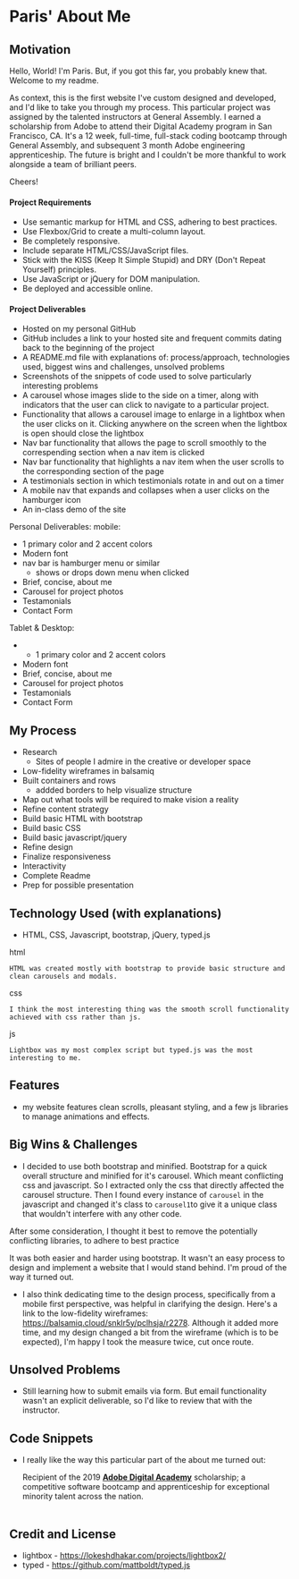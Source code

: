 # Paris' About Me

## Motivation

Hello, World! I'm Paris. But, if you got this far, you probably knew that. Welcome to my readme.

As context, this is the first website I've custom designed and developed, and I'd like to take you through my process. This particular project was assigned by the talented instructors at General Assembly. I earned a scholarship from Adobe to attend their Digital Academy program in San Francisco, CA. It's a 12 week, full-time, full-stack coding bootcamp through General Assembly, and subsequent 3 month Adobe engineering apprenticeship. The future is bright and I couldn't be more thankful to work alongside a team of brilliant peers.

Cheers!

#### Project Requirements

- Use semantic markup for HTML and CSS, adhering to best practices.
- Use Flexbox/Grid to create a multi-column layout.
- Be completely responsive.
- Include separate HTML/CSS/JavaScript files.
- Stick with the KISS (Keep It Simple Stupid) and DRY (Don't Repeat Yourself) principles.
- Use JavaScript or jQuery for DOM manipulation.
- Be deployed and accessible online.

#### Project Deliverables

- Hosted on my personal GitHub
- GitHub includes a link to your hosted site and frequent commits dating back to the beginning of the project
- A README.md file with explanations of: process/approach, technologies used, biggest wins and challenges, unsolved problems
- Screenshots of the snippets of code used to solve particularly interesting problems 
- A carousel whose images slide to the side on a timer, along with indicators that the user can click to navigate to a particular project.
- Functionality that allows a carousel image to enlarge in a lightbox when the user clicks on it. Clicking anywhere on the screen when the lightbox is open should close the lightbox
- Nav bar functionality that allows the page to scroll smoothly to the correspending section when a nav item is clicked
- Nav bar functionality that highlights a nav item when the user scrolls to the corresponding section of the page
- A testimonials section in which testimonials rotate in and out on a timer
- A mobile nav that expands and collapses when a user clicks on the hamburger icon
- An in-class demo of the site

Personal Deliverables:
mobile: 
- 1 primary color and 2 accent colors
- Modern font 
- nav bar is hamburger menu or similar
  - shows or drops down menu when clicked
- Brief, concise, about me
- Carousel for project photos
- Testamonials
- Contact Form


Tablet & Desktop:
- - 1 primary color and 2 accent colors
- Modern font 
- Brief, concise, about me
- Carousel for project photos
- Testamonials
- Contact Form

## My Process

- Research
  - Sites of people I admire in the creative or developer space
- Low-fidelity wireframes in balsamiq
- Built containers and rows
  - addded borders to help visualize structure 
- Map out what tools will be required to make vision a reality
- Refine content strategy
- Build basic HTML with bootstrap
- Build basic CSS 
- Build basic javascript/jquery
- Refine design
- Finalize responsiveness 
- Interactivity
- Complete Readme
- Prep for possible presentation 


## Technology Used (with explanations)

- HTML, CSS, Javascript, bootstrap, jQuery, typed.js

html
```
HTML was created mostly with bootstrap to provide basic structure and clean carousels and modals.

```
css
```
I think the most interesting thing was the smooth scroll functionality achieved with css rather than js. 

```
js
```
Lightbox was my most complex script but typed.js was the most interesting to me. 
```
## Features
- my website features clean scrolls, pleasant styling, and a few js libraries to manage animations and effects.


## Big Wins & Challenges
  - I decided to use both bootstrap and minified. Bootstrap for a quick overall structure and minified for it's carousel. Which meant conflicting css and javascript. So I extracted only the css that directly affected the carousel structure. Then I found every instance of `carousel` in the javascript and changed it's class to `carousel1`to give it a unique class that wouldn't interfere with any other code.

  After some consideration, I thought it best to remove the potentially conflicting libraries, to adhere to best practice

  It was both easier and harder using bootstrap. It wasn't an easy process to design and implement a website that I would stand behind. I'm proud of the way it turned out.
  - I also think dedicating time to the design process, specifically from a mobile first perspective, was helpful in clarifying the design. Here's a link to the low-fidelity wireframes: https://balsamiq.cloud/snklr5y/pclhsja/r2278. Although it added more time, and my design changed a bit from the wireframe (which is to be expected), I'm happy I took the measure twice, cut once route.


## Unsolved Problems
- Still learning how to submit emails via form. But email functionality wasn't an explicit deliverable, so I'd like to review that with the instructor.


## Code Snippets
- I really like the way this particular part of the about me turned out:
	<p >Recipient of the 2019 <a href="https://www.adobe.com/corporate-responsibility/education/digital-academy.html">
        <strong>Adobe Digital Academy</strong></a> scholarship; a competitive software bootcamp and apprenticeship for 
        exceptional minority talent across the nation.
      <br>
      <br>
  
## Credit and License
- lightbox - https://lokeshdhakar.com/projects/lightbox2/
- typed - https://github.com/mattboldt/typed.js
